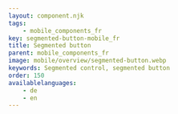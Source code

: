 ```yaml
---
layout: component.njk
tags: 
    - mobile_components_fr
key: segmented-button-mobile_fr
title: Segmented button
parent: mobile_components_fr
image: mobile/overview/segmented-button.webp
keywords: Segmented control, segmented button
order: 150
availablelanguages: 
    - de
    - en
---
```


